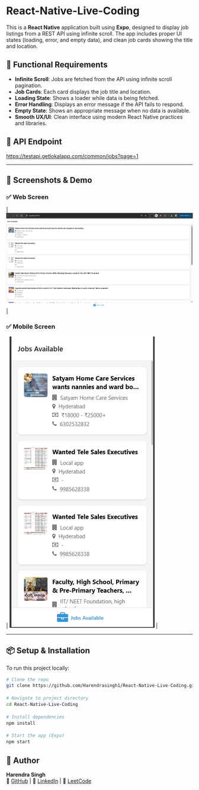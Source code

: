 # React-Native-Live-Coding
This is a **React Native** application built using **Expo**, designed to display job listings from a REST API using infinite scroll. The app includes proper UI states (loading, error, and empty data), and clean job cards showing the title and location.

## 🚀 Functional Requirements

- **Infinite Scroll**: Jobs are fetched from the API using infinite scroll pagination.
- **Job Cards**: Each card displays the job title and location.
- **Loading State**: Shows a loader while data is being fetched.
- **Error Handling**: Displays an error message if the API fails to respond.
- **Empty State**: Shows an appropriate message when no data is available.
- **Smooth UX/UI**: Clean interface using modern React Native practices and libraries.

## 🔗 API Endpoint
https://testapi.getlokalapp.com/common/jobs?page=1

---

## 📸 Screenshots & Demo

### ✅ Web Screen
| ![Jobs Screen](Demo/Web%20View.png) |


### ✅ Mobile Screen
| ![Jobs Screen](Demo/Mobile%20View.png) |

---

## 📦 Setup & Installation

To run this project locally:

```bash
# Clone the repo
git clone https://github.com/Harendrasingh1/React-Native-Live-Coding.git

# Navigate to project directory
cd React-Native-Live-Coding

# Install dependencies
npm install

# Start the app (Expo)
npm start

```


## 👤 Author
**Harendra Singh**  
📌 [GitHub](https://github.com/Harendrasingh1) | 📌 [LinkedIn](https://www.linkedin.com/in/harendra8587/) | 📌 [LeetCode](https://leetcode.com/u/Thakurji01/)
